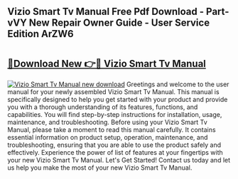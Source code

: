 ## Vizio Smart Tv Manual Free Pdf Download - Part-vVY New Repair Owner Guide - User Service Edition ArZW6

# <h2><a href="http://bc20714.oget.top/?id=Vizio+Smart+Tv+Manual">🔗Download New 👉🔴 Vizio Smart Tv Manual</a></h2>

[![Vizio Smart Tv Manual new download](https://i.imgur.com/5g1atiW.png)](http://bc20714.oget.top/?id=Vizio+Smart+Tv+Manual)
Greetings and welcome to the user manual for your newly assembled Vizio Smart Tv Manual. This manual is specifically designed to help you get started with your product and provide you with a thorough understanding of its features, functions, and capabilities. You will find step-by-step instructions for installation, usage, maintenance, and troubleshooting. Before using your Vizio Smart Tv Manual, please take a moment to read this manual carefully. It contains essential information on product setup, operation, maintenance, and troubleshooting, ensuring that you are able to use the product safely and effectively. Experience the power of list of features at your fingertips with your new Vizio Smart Tv Manual. Let's Get Started! Contact us today and let us help you make the most of your new Vizio Smart Tv Manual.
